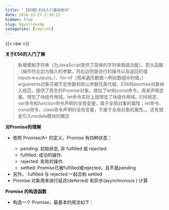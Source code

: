 ```yaml
---
title: '【前端】ES6入门基础知识' 
date: 2018-12-27 2:30:12
hidden: true
slug: 8gyvlr4vx9p
categories: [reprint]
---
```


{{< raw >}}

                    
<p><strong>关于ES6的入门了解</strong></p>
<blockquote><p>新增模板字符串（为JavaScript提供了简单的字符串插值功能）、箭头函数（操作符左边为输入的参数，而右边则是进行的操作以及返回的值Inputs=&gt;outputs。）、for-of（用来遍历数据—例如数组中的值。）arguments对象可被不定参数和默认参数完美代替。ES6将promise对象纳入规范，提供了原生的Promise对象。增加了let和const命令，用来声明变量。增加了块级作用域。let命令实际上就增加了块级作用域。ES6规定，var命令和function命令声明的全局变量，属于全局对象的属性；let命令、const命令、class命令声明的全局变量，不属于全局对象的属性。。还有就是引入module模块的概念</p></blockquote>
<p><strong>对Promise的理解</strong></p>
<ul>
<li>
<p>依照 Promise/A+ 的定义，Promise 有四种状态：</p>
<ul>
<li>pending: 初始状态, 非 fulfilled 或 rejected.</li>
<li>fulfilled: 成功的操作.</li>
<li>rejected: 失败的操作.</li>
<li>settled: Promise已被fulfilled或rejected，且不是pending</li>
</ul>
</li>
<li>另外， fulfilled 与 rejected 一起合称 settled</li>
<li>Promise 对象用来进行延迟(deferred) 和异步(asynchronous ) 计算</li>
</ul>
<p><strong>Promise 的构造函数</strong></p>
<ul><li>构造一个 Promise，最基本的用法如下：</li></ul>
<div class="widget-codetool" style="display:none;">
      <div class="widget-codetool--inner">
      <span class="selectCode code-tool" data-toggle="tooltip" data-placement="top" title="" data-original-title="全选"></span>
      <span type="button" class="copyCode code-tool" data-toggle="tooltip" data-placement="top" data-clipboard-text="var promise = new Promise(function(resolve, reject) {

        if (...) {  // succeed

            resolve(result);

        } else {   // fails

            reject(Error(errMessage));

        }
    });" title="" data-original-title="复制"></span>
      <span type="button" class="saveToNote code-tool" data-toggle="tooltip" data-placement="top" title="" data-original-title="放进笔记"></span>
      </div>
      </div><pre class="hljs javascript"><code><span class="hljs-keyword">var</span> promise = <span class="hljs-keyword">new</span> <span class="hljs-built_in">Promise</span>(<span class="hljs-function"><span class="hljs-keyword">function</span>(<span class="hljs-params">resolve, reject</span>) </span>{

        <span class="hljs-keyword">if</span> (...) {  <span class="hljs-comment">// succeed</span>

            resolve(result);

        } <span class="hljs-keyword">else</span> {   <span class="hljs-comment">// fails</span>

            reject(<span class="hljs-built_in">Error</span>(errMessage));

        }
    });</code></pre>
<ul><li>Promise 实例拥有 then 方法（具有 then 方法的对象，通常被称为thenable）。它的使用方法如下：</li></ul>
<div class="widget-codetool" style="display:none;">
      <div class="widget-codetool--inner">
      <span class="selectCode code-tool" data-toggle="tooltip" data-placement="top" title="" data-original-title="全选"></span>
      <span type="button" class="copyCode code-tool" data-toggle="tooltip" data-placement="top" data-clipboard-text="promise.then(onFulfilled, onRejected)" title="" data-original-title="复制"></span>
      <span type="button" class="saveToNote code-tool" data-toggle="tooltip" data-placement="top" title="" data-original-title="放进笔记"></span>
      </div>
      </div><pre class="hljs mercury"><code style="word-break: break-word; white-space: initial;"><span class="hljs-keyword">promise</span>.<span class="hljs-built_in">then</span>(onFulfilled, onRejected)</code></pre>
<ul><li>接收两个函数作为参数，一个在 fulfilled 的时候被调用，一个在rejected的时候被调用，接收参数就是 future，onFulfilled 对应 resolve, onRejected 对应 reject</li></ul>
<p><strong>什么是 Promise ？</strong></p>
<ul>
<li>Promise 就是一个对象，用来表示并传递异步操作的最终结果</li>
<li>Promise 最主要的交互方式：将回调函数传入 then 方法来获得最终结果或出错原因</li>
<li>Promise 代码书写上的表现：以“链式调用”代替回调函数层层嵌套（回调地狱）</li>
</ul>
<p><strong>ECMAScript6的新特性</strong></p>
<ul>
<li>块级作用区域              <code>let a = 1;</code>
</li>
<li>可定义常量                <code>const PI = 3.141592654;</code>
</li>
<li>变量解构赋值              <code>var [a, b, c] = [1, 2, 3];</code>
</li>
<li>字符串的扩展(模板字符串)  <code> var sum = </code>${a + b}<code>;</code>
</li>
<li>数组的扩展(转换数组类型)   <code>Array.from($('li'));</code>
</li>
<li>函数的扩展(扩展运算符)     <code>[1, 2].push(...[3, 4, 5]);</code>
</li>
<li>对象的扩展(同值相等算法)   <code> Object.is(NaN, NaN);</code>
</li>
<li>新增数据类型(Symbol)      <code>let uid = Symbol('uid');</code>
</li>
<li>新增数据结构(Map)        <code> let set = new Set([1, 2, 2, 3]);</code>
</li>
<li>for...of循环            <code>for(let val of arr){};</code>
</li>
<li>Promise对象            <code> var promise = new Promise(func);</code>
</li>
<li>Generator函数          <code> function* foo(x){yield x; return x*x;}</code>
</li>
<li>引入Class(类)          <code> class Foo {}</code>
</li>
<li>引入模块体系            <code> export default func;</code>
</li>
<li>引入async函数[ES7]</li>
</ul>
<div class="widget-codetool" style="display:none;">
      <div class="widget-codetool--inner">
      <span class="selectCode code-tool" data-toggle="tooltip" data-placement="top" title="" data-original-title="全选"></span>
      <span type="button" class="copyCode code-tool" data-toggle="tooltip" data-placement="top" data-clipboard-text="async function asyncPrint(value, ms) {
      await timeout(ms);
      console.log(value)
     }
     " title="" data-original-title="复制"></span>
      <span type="button" class="saveToNote code-tool" data-toggle="tooltip" data-placement="top" title="" data-original-title="放进笔记"></span>
      </div>
      </div><pre class="hljs javascript"><code><span class="hljs-keyword">async</span> <span class="hljs-function"><span class="hljs-keyword">function</span> <span class="hljs-title">asyncPrint</span>(<span class="hljs-params">value, ms</span>) </span>{
      <span class="hljs-keyword">await</span> timeout(ms);
      <span class="hljs-built_in">console</span>.log(value)
     }
     </code></pre>
<p><strong>Object.is() 与原来的比较操作符 ===、== 的区别？</strong></p>
<ul>
<li>== 相等运算符，比较时会自动进行数据类型转换</li>
<li>=== 严格相等运算符，比较时不进行隐式类型转换</li>
<li>Object.is 同值相等算法，在 === 基础上对 0 和 NaN 特别处理</li>
</ul>
<div class="widget-codetool" style="display:none;">
      <div class="widget-codetool--inner">
      <span class="selectCode code-tool" data-toggle="tooltip" data-placement="top" title="" data-original-title="全选"></span>
      <span type="button" class="copyCode code-tool" data-toggle="tooltip" data-placement="top" data-clipboard-text="+0 === -0 //true
NaN === NaN // false

Object.is(+0, -0) // false
Object.is(NaN, NaN) // true" title="" data-original-title="复制"></span>
      <span type="button" class="saveToNote code-tool" data-toggle="tooltip" data-placement="top" title="" data-original-title="放进笔记"></span>
      </div>
      </div><pre class="hljs javascript"><code>+<span class="hljs-number">0</span> === <span class="hljs-number">-0</span> <span class="hljs-comment">//true</span>
<span class="hljs-literal">NaN</span> === <span class="hljs-literal">NaN</span> <span class="hljs-comment">// false</span>

<span class="hljs-built_in">Object</span>.is(+<span class="hljs-number">0</span>, <span class="hljs-number">-0</span>) <span class="hljs-comment">// false</span>
<span class="hljs-built_in">Object</span>.is(<span class="hljs-literal">NaN</span>, <span class="hljs-literal">NaN</span>) <span class="hljs-comment">// true</span></code></pre>
<p><strong>什么是 Babel ？</strong></p>
<ul>
<li>Babel 是一个 JS 编译器，自带一组 ES6 语法转化器，用于转化 JS 代码。<br>这些转化器让开发者提前使用最新的 JS语法(ES6/ES7)，而不用等浏览器全部兼容。</li>
<li>Babel 默认只转换新的 JS 句法(syntax)，而不转换新的API。</li>
</ul>

                
{{< /raw >}}

# 版权声明
本文资源来源互联网，仅供学习研究使用，版权归该资源的合法拥有者所有，

本文仅用于学习、研究和交流目的。转载请注明出处、完整链接以及原作者。

原作者若认为本站侵犯了您的版权，请联系我们，我们会立即删除！

## 原文标题
【前端】ES6入门基础知识

## 原文链接
[https://segmentfault.com/a/1190000011794415](https://segmentfault.com/a/1190000011794415)

